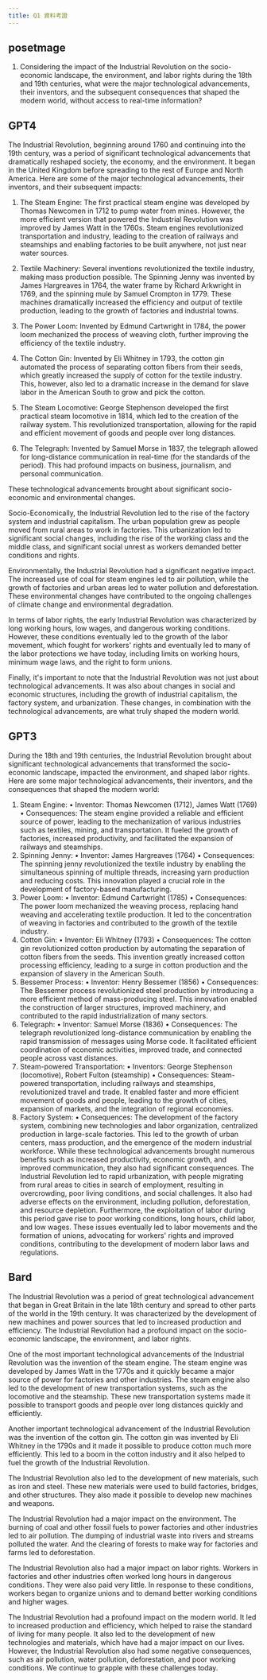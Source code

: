 ```yaml
---
title: Q1 資料考證
---
```


## posetmage
1. Considering the impact of the Industrial Revolution on the socio-economic landscape, the environment, and labor rights during the 18th and 19th centuries, what were the major technological advancements, their inventors, and the subsequent consequences that shaped the modern world, without access to real-time information?

## GPT4
The Industrial Revolution, beginning around 1760 and continuing into the 19th century, was a period of significant technological advancements that dramatically reshaped society, the economy, and the environment. It began in the United Kingdom before spreading to the rest of Europe and North America. Here are some of the major technological advancements, their inventors, and their subsequent impacts:

1. The Steam Engine: The first practical steam engine was developed by Thomas Newcomen in 1712 to pump water from mines. However, the more efficient version that powered the Industrial Revolution was improved by James Watt in the 1760s. Steam engines revolutionized transportation and industry, leading to the creation of railways and steamships and enabling factories to be built anywhere, not just near water sources.

2. Textile Machinery: Several inventions revolutionized the textile industry, making mass production possible. The Spinning Jenny was invented by James Hargreaves in 1764, the water frame by Richard Arkwright in 1769, and the spinning mule by Samuel Crompton in 1779. These machines dramatically increased the efficiency and output of textile production, leading to the growth of factories and industrial towns.

3. The Power Loom: Invented by Edmund Cartwright in 1784, the power loom mechanized the process of weaving cloth, further improving the efficiency of the textile industry.

4. The Cotton Gin: Invented by Eli Whitney in 1793, the cotton gin automated the process of separating cotton fibers from their seeds, which greatly increased the supply of cotton for the textile industry. This, however, also led to a dramatic increase in the demand for slave labor in the American South to grow and pick the cotton.

5. The Steam Locomotive: George Stephenson developed the first practical steam locomotive in 1814, which led to the creation of the railway system. This revolutionized transportation, allowing for the rapid and efficient movement of goods and people over long distances.

6. The Telegraph: Invented by Samuel Morse in 1837, the telegraph allowed for long-distance communication in real-time (for the standards of the period). This had profound impacts on business, journalism, and personal communication.

These technological advancements brought about significant socio-economic and environmental changes.

Socio-Economically, the Industrial Revolution led to the rise of the factory system and industrial capitalism. The urban population grew as people moved from rural areas to work in factories. This urbanization led to significant social changes, including the rise of the working class and the middle class, and significant social unrest as workers demanded better conditions and rights.

Environmentally, the Industrial Revolution had a significant negative impact. The increased use of coal for steam engines led to air pollution, while the growth of factories and urban areas led to water pollution and deforestation. These environmental changes have contributed to the ongoing challenges of climate change and environmental degradation.

In terms of labor rights, the early Industrial Revolution was characterized by long working hours, low wages, and dangerous working conditions. However, these conditions eventually led to the growth of the labor movement, which fought for workers' rights and eventually led to many of the labor protections we have today, including limits on working hours, minimum wage laws, and the right to form unions.

Finally, it's important to note that the Industrial Revolution was not just about technological advancements. It was also about changes in social and economic structures, including the growth of industrial capitalism, the factory system, and urbanization. These changes, in combination with the technological advancements, are what truly shaped the modern world.

## GPT3
During the 18th and 19th centuries, the Industrial Revolution brought about significant technological advancements that transformed the socio-economic landscape, impacted the environment, and shaped labor rights. Here are some major technological advancements, their inventors, and the consequences that shaped the modern world:
1.	Steam Engine:
•	Inventor: Thomas Newcomen (1712), James Watt (1769)
•	Consequences: The steam engine provided a reliable and efficient source of power, leading to the mechanization of various industries such as textiles, mining, and transportation. It fueled the growth of factories, increased productivity, and facilitated the expansion of railways and steamships.
2.	Spinning Jenny:
•	Inventor: James Hargreaves (1764)
•	Consequences: The spinning jenny revolutionized the textile industry by enabling the simultaneous spinning of multiple threads, increasing yarn production and reducing costs. This innovation played a crucial role in the development of factory-based manufacturing.
3.	Power Loom:
•	Inventor: Edmund Cartwright (1785)
•	Consequences: The power loom mechanized the weaving process, replacing hand weaving and accelerating textile production. It led to the concentration of weaving in factories and contributed to the growth of the textile industry.
4.	Cotton Gin:
•	Inventor: Eli Whitney (1793)
•	Consequences: The cotton gin revolutionized cotton production by automating the separation of cotton fibers from the seeds. This invention greatly increased cotton processing efficiency, leading to a surge in cotton production and the expansion of slavery in the American South.
5.	Bessemer Process:
•	Inventor: Henry Bessemer (1856)
•	Consequences: The Bessemer process revolutionized steel production by introducing a more efficient method of mass-producing steel. This innovation enabled the construction of larger structures, improved machinery, and contributed to the rapid industrialization of many sectors.
6.	Telegraph:
•	Inventor: Samuel Morse (1836)
•	Consequences: The telegraph revolutionized long-distance communication by enabling the rapid transmission of messages using Morse code. It facilitated efficient coordination of economic activities, improved trade, and connected people across vast distances.
7.	Steam-powered Transportation:
•	Inventors: George Stephenson (locomotive), Robert Fulton (steamship)
•	Consequences: Steam-powered transportation, including railways and steamships, revolutionized travel and trade. It enabled faster and more efficient movement of goods and people, leading to the growth of cities, expansion of markets, and the integration of regional economies.
8.	Factory System:
•	Consequences: The development of the factory system, combining new technologies and labor organization, centralized production in large-scale factories. This led to the growth of urban centers, mass production, and the emergence of the modern industrial workforce.
While these technological advancements brought numerous benefits such as increased productivity, economic growth, and improved communication, they also had significant consequences. The Industrial Revolution led to rapid urbanization, with people migrating from rural areas to cities in search of employment, resulting in overcrowding, poor living conditions, and social challenges. It also had adverse effects on the environment, including pollution, deforestation, and resource depletion.
Furthermore, the exploitation of labor during this period gave rise to poor working conditions, long hours, child labor, and low wages. These issues eventually led to labor movements and the formation of unions, advocating for workers' rights and improved conditions, contributing to the development of modern labor laws and regulations.


## Bard

The Industrial Revolution was a period of great technological advancement that began in Great Britain in the late 18th century and spread to other parts of the world in the 19th century. It was characterized by the development of new machines and power sources that led to increased production and efficiency. The Industrial Revolution had a profound impact on the socio-economic landscape, the environment, and labor rights.

One of the most important technological advancements of the Industrial Revolution was the invention of the steam engine. The steam engine was developed by James Watt in the 1770s and it quickly became a major source of power for factories and other industries. The steam engine also led to the development of new transportation systems, such as the locomotive and the steamship. These new transportation systems made it possible to transport goods and people over long distances quickly and efficiently.

Another important technological advancement of the Industrial Revolution was the invention of the cotton gin. The cotton gin was invented by Eli Whitney in the 1790s and it made it possible to produce cotton much more efficiently. This led to a boom in the cotton industry and it also helped to fuel the growth of the Industrial Revolution.

The Industrial Revolution also led to the development of new materials, such as iron and steel. These new materials were used to build factories, bridges, and other structures. They also made it possible to develop new machines and weapons.

The Industrial Revolution had a major impact on the environment. The burning of coal and other fossil fuels to power factories and other industries led to air pollution. The dumping of industrial waste into rivers and streams polluted the water. And the clearing of forests to make way for factories and farms led to deforestation.

The Industrial Revolution also had a major impact on labor rights. Workers in factories and other industries often worked long hours in dangerous conditions. They were also paid very little. In response to these conditions, workers began to organize unions and to demand better working conditions and higher wages.

The Industrial Revolution had a profound impact on the modern world. It led to increased production and efficiency, which helped to raise the standard of living for many people. It also led to the development of new technologies and materials, which have had a major impact on our lives. However, the Industrial Revolution also had some negative consequences, such as air pollution, water pollution, deforestation, and poor working conditions. We continue to grapple with these challenges today.